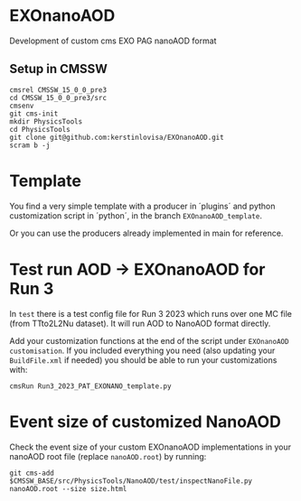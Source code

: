 # EXOnanoAOD
Development of custom cms EXO PAG nanoAOD format


## Setup in CMSSW
```
cmsrel CMSSW_15_0_0_pre3
cd CMSSW_15_0_0_pre3/src
cmsenv
git cms-init
mkdir PhysicsTools
cd PhysicsTools
git clone git@github.com:kerstinlovisa/EXOnanoAOD.git
scram b -j
```

# Template
You find a very simple template with a producer in ´plugins´ and python customization script in ´python´, in the branch `EXOnanoAOD_template`. 

Or you can use the producers already implemented in main for reference.

# Test run AOD -> EXOnanoAOD for Run 3
In `test` there is a test config file for Run 3 2023 which runs over one MC file (from TTto2L2Nu dataset). It will run AOD to NanoAOD format directly. 

Add your customization functions at the end of the script under `EXOnanoAOD customisation`. If you included everything you need (also updating your `BuildFile.xml` if needed) you should be able to run your customizations with:
```
cmsRun Run3_2023_PAT_EXONANO_template.py
```

# Event size of customized NanoAOD
Check the event size of your custom EXOnanoAOD implementations in your nanoAOD root file (replace `nanoAOD.root`) by running:
```
git cms-add
$CMSSW_BASE/src/PhysicsTools/NanoAOD/test/inspectNanoFile.py nanoAOD.root --size size.html
```

